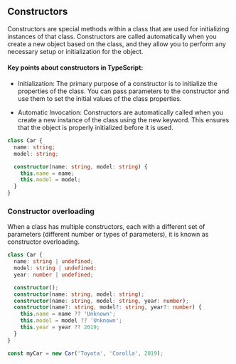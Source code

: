 ## Constructors

Constructors are special methods within a class that are used for initializing instances of that class. Constructors are called automatically when you create a new object based on the class, and they allow you to perform any necessary setup or initialization for the object.

#### Key points about constructors in TypeScript:

- Initialization: The primary purpose of a constructor is to initialize the properties of the class. You can pass parameters to the constructor and use them to set the initial values of the class properties.

- Automatic Invocation: Constructors are automatically called when you create a new instance of the class using the new keyword. This ensures that the object is properly initialized before it is used.

```ts
class Car {
  name: string;
  model: string;

  constructor(name: string, model: string) {
    this.name = name;
    this.model = model;
  }
}
```

### Constructor overloading

When a class has multiple constructors, each with a different set of parameters (different number or types of parameters), it is known as constructor overloading.

```ts
class Car {
  name: string | undefined;
  model: string | undefined;
  year: number | undefined;

  constructor();
  constructor(name: string, model: string);
  constructor(name: string, model: string, year: number);
  constructor(name?: string, model?: string, year?: number) {
    this.name = name ?? 'Unknown';
    this.model = model ?? 'Unknown';
    this.year = year ?? 2019;
  }
}

const myCar = new Car('Toyota', 'Corolla', 2019);
```
